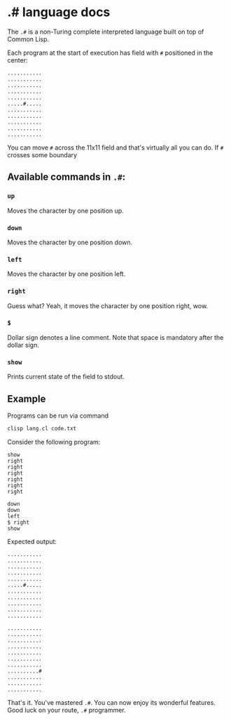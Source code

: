 # .# language docs

The `.#` is a non-Turing complete interpreted language built on top of Common Lisp.

Each program at the start of execution has field with `#` positioned in the center:
```
...........
...........
...........
...........
...........
.....#.....
...........
...........
...........
...........
...........
```

You can move `#` across the 11x11 field and that's virtually all you can do. If `#` crosses some boundary

## Available commands in `.#`:

### `up`
Moves the character by one position up.

### `down`
Moves the character by one position down.

### `left`
Moves the character by one position left.

### `right`
Guess what? Yeah, it moves the character by one position right, wow.

### `$`
Dollar sign denotes a line comment. Note that space is mandatory after the dollar sign.

### `show`
Prints current state of the field to stdout.

## Example
Programs can be run via command
```bash
clisp lang.cl code.txt
```
Consider the following program:
```
show
right
right
right
right
right
right

down
down
left
$ right
show
```
Expected output:
```
...........
...........
...........
...........
...........
.....#.....
...........
...........
...........
...........
...........

...........
...........
...........
...........
...........
...........
...........
..........#
...........
...........
...........
```
That's it. You've mastered `.#`. You can now enjoy its wonderful features. Good luck on your route, `.#` programmer.
